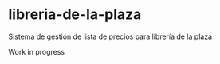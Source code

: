 # libreria-de-la-plaza
Sistema de gestión de lista de precios para librería de la plaza

Work in progress
